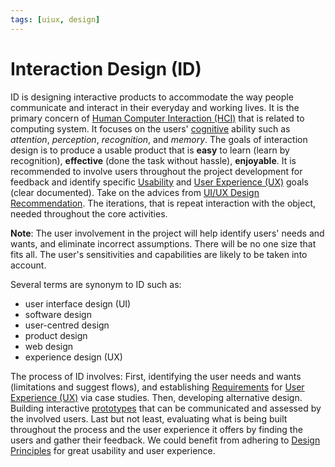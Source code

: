 ```yaml
---
tags: [uiux, design]
---
```


# Interaction Design (ID)

ID is designing interactive products to accommodate the way people communicate
and interact in their everyday and working lives. It is the primary concern of
[Human Computer Interaction (HCI)](202303242108.md) that is related to computing
system. It focuses on the users' [cognitive](202304291456.md) ability such as
*attention*, *perception*, *recognition*, and *memory*. The goals of interaction
design is to produce a usable product that is **easy** to learn (learn by
recognition), **effective** (done the task without hassle), **enjoyable**. It is
recommended to involve users throughout the project development for feedback and
identify specific [Usability](202303242139.md) and [User Experience (UX)](202303242126.md)
goals (clear documented). Take on the advices from [UI/UX Design Recommendation](202304291522.md).
The iterations, that is repeat interaction with the object, needed throughout the core activities.

**Note**: The user involvement in the project will help identify users' needs
and wants, and eliminate incorrect assumptions. There will be no one size that
fits all. The user's sensitivities and capabilities are likely to be taken into
account.

Several terms are synonym to ID such as:
- user interface design (UI)
- software design
- user-centred design
- product design
- web design
- experience design (UX)

The process of ID involves: First, identifying the user needs and wants
(limitations and suggest flows), and establishing
[Requirements](202303251303.md) for [User Experience (UX)](202303242126.md) via
case studies. Then, developing alternative design. Building interactive
[prototypes](202207120959.md) that can be communicated and assessed by the
involved users. Last but not least, evaluating what is being built throughout
the process and the user experience it offers by finding the users and gather
their feedback. We could benefit from adhering to [Design Principles](202304081725.md)
for great usability and user experience.
